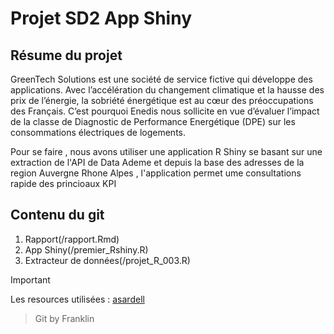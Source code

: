 # Projet SD2 App Shiny


## Résume du projet

GreenTech Solutions est une société de service
fictive qui développe des applications.
Avec l’accélération du changement climatique et
la hausse des prix de l’énergie, la sobriété
énergétique est au cœur des préoccupations des
Français.
C’est pourquoi Enedis nous sollicite en vue
d’évaluer l’impact de la classe de Diagnostic de
Performance Energétique (DPE) sur les
consommations électriques de logements.

Pour se faire , nous avons utiliser une application R Shiny se basant sur
une extraction de l'API de Data Ademe et depuis la base des adresses de la region
Auvergne Rhone Alpes , l'application permet ume consultations rapide des princioaux KPI 

## Contenu du git

1. Rapport(/rapport.Rmd)
2. App Shiny(/premier_Rshiny.R)
3. Extracteur de données(/projet_R_003.R)


> [!IMPORTANT]
> Les resources utilisées : [asardell](https://github.com/asardell/IUT_SD1)

> Git by Franklin
